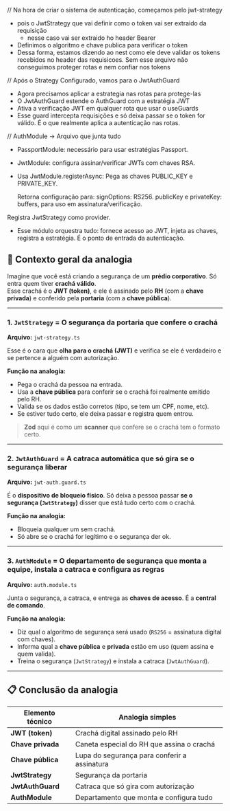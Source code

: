 
// Na hora de criar o sistema de autenticação, começamos pelo jwt-strategy
- pois o JwtStrategy que vai definir como o token vai ser extraido da requisição
  - nesse caso vai ser extraido ho header Bearer <token>
- Definimos o algoritmo e chave publica para verificar o token
- Dessa forma, estamos dizendo ao nest como ele deve validar os tokens recebidos no header das requisicoes. Sem esse arquivo não conseguimos proteger rotas e nem confiar nos tokens


// Após o Strategy Configurado, vamos para o JwtAuthGuard
- Agora precisamos aplicar a estrategia nas rotas para protege-las
- O JwtAuthGuard estende o AuthGuard com a estratégia JWT
- Ativa a verificação JWT em qualquer rota que usar o useGuards
- Esse guard intercepta requisições e só deixa passar se o token for válido. É o que realmente aplica a autenticação nas rotas.

// AuthModule -> Arquivo que junta tudo
- PassportModule: necessário para usar estratégias Passport.
- JwtModule: configura assinar/verificar JWTs com chaves RSA.
- Usa JwtModule.registerAsync:
  Pega as chaves PUBLIC_KEY e PRIVATE_KEY.

  Retorna configuração para:
  signOptions: RS256.
  publicKey e privateKey: buffers, para uso em assinatura/verificação.

Registra JwtStrategy como provider.
- Esse módulo orquestra tudo: fornece acesso ao JWT, injeta as chaves, registra a estratégia. É o ponto de entrada da autenticação.

## 🧠 Contexto geral da analogia

Imagine que você está criando a segurança de um **prédio corporativo**. Só entra quem tiver **crachá válido**.  
Esse crachá é o **JWT (token)**, e ele é assinado pelo **RH** (com a **chave privada**) e conferido pela **portaria** (com a **chave pública**).

---

### 1. `JwtStrategy` = **O segurança da portaria que confere o crachá**  
**Arquivo:** `jwt-strategy.ts`

Esse é o cara que **olha para o crachá (JWT)** e verifica se ele é verdadeiro e se pertence a alguém com autorização.

**Função na analogia:**
- Pega o crachá da pessoa na entrada.
- Usa a **chave pública** para conferir se o crachá foi realmente emitido pelo RH.
- Valida se os dados estão corretos (tipo, se tem um CPF, nome, etc).
- Se estiver tudo certo, ele deixa passar e registra quem entrou.

> **Zod** aqui é como um **scanner** que confere se o crachá tem o formato certo.

---

### 2. `JwtAuthGuard` = **A catraca automática que só gira se o segurança liberar**  
**Arquivo:** `jwt-auth.guard.ts`

É o **dispositivo de bloqueio físico**. Só deixa a pessoa passar **se o segurança (`JwtStrategy`)** disser que está tudo certo com o crachá.

**Função na analogia:**
- Bloqueia qualquer um sem crachá.
- Só abre se o crachá for legítimo e o segurança der ok.

---

### 3. `AuthModule` = **O departamento de segurança que monta a equipe, instala a catraca e configura as regras**  
**Arquivo:** `auth.module.ts`

Junta o segurança, a catraca, e entrega as **chaves de acesso**. É a **central de comando**.

**Função na analogia:**
- Diz qual o algoritmo de segurança será usado (`RS256` = assinatura digital com chaves).
- Informa qual a **chave pública** e **privada** estão em uso (quem assina e quem valida).
- Treina o segurança (`JwtStrategy`) e instala a catraca (`JwtAuthGuard`).

---

## 📋 Conclusão da analogia

| Elemento técnico   | Analogia simples                                     |
|--------------------|------------------------------------------------------|
| **JWT (token)**    | Crachá digital assinado pelo RH                      |
| **Chave privada**  | Caneta especial do RH que assina o crachá            |
| **Chave pública**  | Lupa do segurança para conferir a assinatura         |
| **JwtStrategy**    | Segurança da portaria                                |
| **JwtAuthGuard**   | Catraca que só gira com autorização                  |
| **AuthModule**     | Departamento que monta e configura tudo              |
